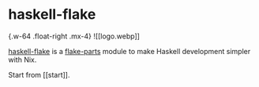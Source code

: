 # haskell-flake

{.w-64 .float-right .mx-4}
![[logo.webp]]

[haskell-flake](https://github.com/srid/haskell-flake) is a [flake-parts](https://flake.parts/) module to make Haskell development simpler with Nix.

Start from [[start]].